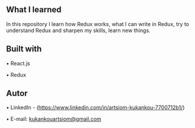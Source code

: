 ## What I learned

In this repository I learn how Redux works, what I can write in Redux, try to understand Redux and sharpen my skills, learn new things.

## Built with 

• React.js

• Redux

## Autor

• LinkedIn - (https://www.linkedin.com/in/artsiom-kukankou-7700712b1/)

• E-mail: kukankouartsiom@gmail.com
